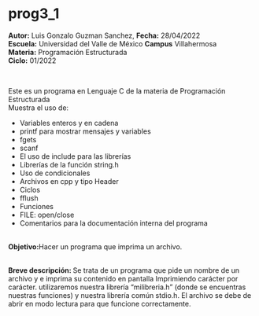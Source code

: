 # prog3_1
<p><b>Autor:</b> Luis Gonzalo Guzman Sanchez, <b>Fecha:</b> 28/04/2022 <br>
  <b>Escuela:</b> Universidad del Valle de México <b>Campus</b> Villahermosa <br>
  <b>Materia:</b> Programación Estructurada <br>
  <b>Ciclo:</b> 01/2022</p>
<br>
<p>Este es un programa en Lenguaje C de la materia de Programación Estructurada<br>
Muestra el uso de:
  <ul>
    <li>Variables enteros y en cadena</li>
    <li>printf para mostrar mensajes y variables</li>
    <li>fgets</li>
    <li>scanf</li>
    <li>El uso de include para las librerías</li>
    <li>Librerías de la función string.h</li>
    <li>Uso de condicionales</li>
    <li>Archivos en cpp y tipo Header</li>
    <li>Ciclos</li>
    <li>fflush</li>
    <li>Funciones</li>
    <li> FILE: open/close</li>
    <li>Comentarios para la documentación interna del programa</li>
    </ul>
    </p>
<br>
<b>Objetivo:</b>Hacer un programa que imprima un archivo.
<br>
<br>
<p><b>Breve descripción: </b>
Se trata de un programa que pide un nombre de un archivo y e imprima su contenido en pantalla Imprimiendo carácter por carácter. utilizaremos nuestra librería “milibreria.h” (donde se encuentras nuestras funciones) y nuestra librería común stdio.h. El archivo se debe de abrir en modo lectura para que funcione correctamente.
	<br>
<br>
</p>

